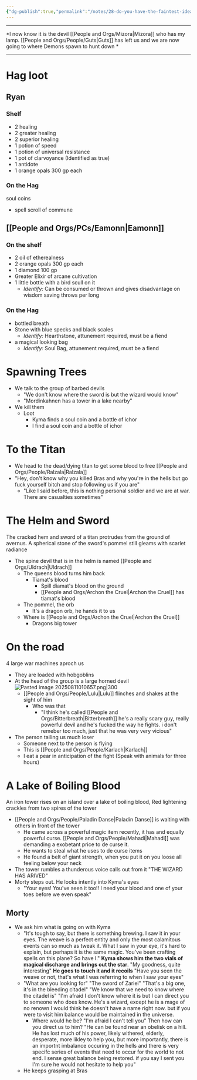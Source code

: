 ```yaml
---
{"dg-publish":true,"permalink":"/notes/28-do-you-have-the-faintest-idea-where-you-re-standing/"}
---
```


---


*I now know it is the devil [[People and Orgs/Mizora\|Mizora]] who has my lamp. [[People and Orgs/People/Guts\|Guts]] has left us and we are now going to where Demons spawn to hunt down *

---

# Hag loot
## Ryan
### Shelf
- 2 healing 
- 2 greater healing
- 2 superior healing
- 1 potion of speed
- 1 potion of universal resistance
- 1 pot of clarvoyance (Identified as true)
- 1 antidote
- 1 orange opals 300 gp each
### On the Hag
soul coins
- spell scroll of commune
## [[People and Orgs/PCs/Eamonn\|Eamonn]]

### On the shelf
- 2 oil of etherealness
- 2 orange opals 300 gp each
- 1 diamond 100 gp
- Greater Elixir of arcane cultivation
- 1 little bottle with a bird scull on it
	- *Identify:* Can be consumed or thrown and gives disadvantage on wisdom saving throws per long 
### On the Hag
- bottled breath
- Stone with blue specks and black scales
	- *Identify:* Hearthstone, attunement required, must be a fiend
- a magical looking bag
	- *Identify:* Soul Bag, attunement required, must be a fiend

# Spawning Trees
- We talk to the group of barbed devils
	- "We don't know where the sword is but the wizard would know"
	- "Mordinkahnen has a tower in a lake nearby"
- We kill them
	- Loot
		- Kyma finds a soul coin and a bottle of ichor
		- I find a soul coin and a bottle of ichor

# To the Titan
- We head to the dead/dying titan to get some blood to free [[People and Orgs/People/Ralzala\|Ralzala]]
- "Hey, don't know why you killed Bras and why you're in the hells but go fuck yourself bitch and stop following us if you are"
	- "Like I said before, this is nothing personal soldier and we are at war. There are casualties sometimes" 

# The Helm and Sword
The cracked hem and sword of a titan protrudes from the ground of avernus. A spherical stone of the sword's pommel still gleams with scarlet radiance
- The spine devil that is in the helm is named [[People and Orgs/Uldrach\|Uldrach]] 
	- The queens blood turns him back
		- Tiamat's blood
			- Spill diamat's blood on the ground
			- [[People and Orgs/Archon the Cruel\|Archon the Cruel]] has tiamat's blood
	- The pommel, the orb
		- It's a dragon orb, he hands it to us
	- Where is [[People and Orgs/Archon the Cruel\|Archon the Cruel]]
		- Dragons big tower

# On the road
4 large war machines aproch us
- They are loaded with hobgoblins
- At the head of the group is a large horned devil![Pasted image 20250811010657.png|300](/img/user/z%20Photos/Pasted%20image%2020250811010657.png)
	- [[People and Orgs/People/Lulu\|Lulu]] flinches and shakes at the sight of him
		- Who was that
			- "I think he's called [[People and Orgs/Bitterbreath\|Bitterbreath]] he's a really scary guy, really powerful devil and he's fucked the way he fights. i don't remeber too much, just that he was very very vicious"
- The person tailing us much loser
	- Someone next to the person is flying
	- This is [[People and Orgs/People/Karlach\|Karlach]]
	- I eat a pear in anticipation of the fight (Speak with animals for three hours)

# A Lake of Boiling Blood
An iron tower rises on an island over a lake of boiling blood, Red lightening crackles from two spires of the tower

-  [[People and Orgs/People/Paladin Danse\|Paladin Danse]] is waiting with others in front of the tower
	- He came across a powerful magic item recently, it has and equally powerful curse. [[People and Orgs/People/Mahadi\|Mahadi]] was demanding a exobetant price to de curse it.
	- He wants to steal what he uses to de curse items
	- He found a belt of giant strength, when you put it on you loose all feeling below your neck 
- The tower rumbles a thunderous voice calls out from it "THE WIZARD HAS ARIVED" 
- Morty steps out. He looks intently into Kyma's eyes
	- "Your eyes! You've seen it too!! I need your blood and one of your toes before we even speak" 
## Morty
- We ask him what is going on with Kyma
	- "It's tough to say, but there is something brewing. I saw it in your eyes. The weave is a perfect entity and only the most calamitous events can so much as tweak it. What I saw in your eye, it's hard to explain, but perhaps it is the same magic. You've been crafting spells on this plane? So have I." **Kyma shows him the two vials of magical discharge and brings out the star**. "My goodness, quite interesting" **He goes to touch it and it recoils** "Have you seen the weave or not, that's what I was referring to when I saw your eyes"
	- "What are you looking for" "The sword of Zariel" "That's a big one, it's in the bleeding citadel" "We know that we need to know where the citadel is" "I'm afraid I don't know where it is but I can direct you to someone who does know. He's a wizard, except he is a mage of no renown I would think he doesn't have a name right now.  but if you were to visit him balance would be maintained in the universe.
		- Where would he be? "I'm afraid I can't tell you" Then how can you direct us to him? "He can be found near an obelisk on a hill. He has lost much of his power, likely withered, elderly, desperate, more likley to help you, but more importantly, there is an importnt imbalance occuring in the hells and there is very specifc series of events that need to occur for the world to not end. I sense great balance being restored. if you say I sent you I'm sure he would not hesitate to help you" 
	- He keeps grasping at Bras


